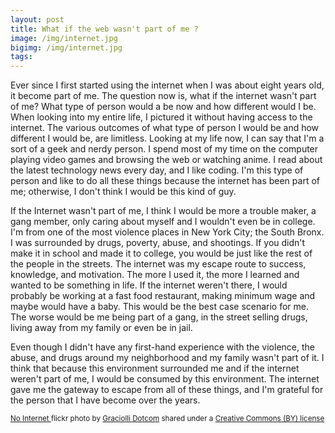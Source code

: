 ```yaml
---
layout: post
title: What if the web wasn't part of me ?
image: /img/internet.jpg
bigimg: /img/internet.jpg
tags:
---
```

Ever since I first started using the internet when I was about eight years old, it become part of me. The question now is, what if the internet wasn't part of me? What type of person would a be now and how different would I be. When looking into my entire life, I pictured it without having access to the internet. The various outcomes of what type of person I would be and how different I would be, are limitless. Looking at my life now, I can say that I'm a sort of a geek and nerdy person. I spend most of my time on the computer playing video games and browsing the web or watching anime. I read about the latest technology news every day, and I like coding. I'm this type of person and like to do all these things because the internet has been part of me; otherwise, I don't think I would be this kind of guy.

If the Internet wasn't part of me, I think I would be more a trouble maker, a gang member, only caring about myself and I wouldn't even be in college. I'm from one of the most violence places in New York City; the South Bronx. I was surrounded by drugs, poverty, abuse, and shootings. If you didn't make it in school and made it to college, you would be just like the rest of the people in the streets. The internet was my escape route to success, knowledge, and motivation. The more I used it, the more I learned and wanted to be something in life. If the internet weren't there, I would probably be working at a fast food restaurant, making minimum wage and maybe would have a baby. This would be the best case scenario for me. The worse would be me being part of a gang, in the street selling drugs, living away from my family or even be in jail.  

Even though I didn't have any first-hand experience with the violence, the abuse, and drugs around my neighborhood and my family wasn't part of it. I think that because this environment surrounded me and if the internet weren't part of me, I would be consumed by this environment. The internet gave me the gateway to escape from all of these things, and I'm grateful for the person that I have become over the years.























<small> <a title="No Internet" href="https://flickr.com/photos/marcelograciolli/2807100863">No Internet
</a> flickr photo by <a href="https://flickr.com/people/marcelograciolli">Graciolli Dotcom</a> shared under a <a href="https://creativecommons.org/licenses/by/2.0/">
Creative Commons (BY) license</a> </small>
